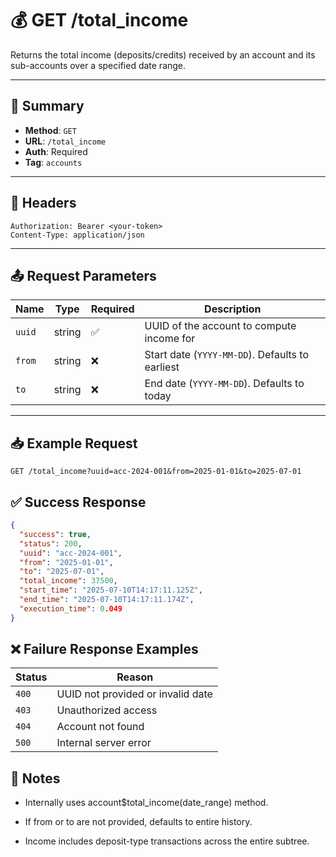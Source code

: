 # 💰 GET /total_income

Returns the total income (deposits/credits) received by an account and its sub-accounts over a specified date range.

---

## 📌 Summary

- **Method**: `GET`
- **URL**: `/total_income`
- **Auth**: Required
- **Tag**: `accounts`

---

## 🔐 Headers

```
Authorization: Bearer <your-token>
Content-Type: application/json
```

---

## 📤 Request Parameters

| Name    | Type   | Required | Description                                       |
|---------|--------|----------|---------------------------------------------------|
| `uuid`  | string | ✅       | UUID of the account to compute income for        |
| `from`  | string | ❌       | Start date (`YYYY-MM-DD`). Defaults to earliest  |
| `to`    | string | ❌       | End date (`YYYY-MM-DD`). Defaults to today       |

---

## 📥 Example Request

```
GET /total_income?uuid=acc-2024-001&from=2025-01-01&to=2025-07-01
```
## ✅ Success Response

```json
{
  "success": true,
  "status": 200,
  "uuid": "acc-2024-001",
  "from": "2025-01-01",
  "to": "2025-07-01",
  "total_income": 37500,
  "start_time": "2025-07-10T14:17:11.125Z",
  "end_time": "2025-07-10T14:17:11.174Z",
  "execution_time": 0.049
}
```

## ❌ Failure Response Examples

| Status | Reason                            |
| ------ | --------------------------------- |
| `400`  | UUID not provided or invalid date |
| `403`  | Unauthorized access               |
| `404`  | Account not found                 |
| `500`  | Internal server error             |

## 🧠 Notes
- Internally uses account$total_income(date_range) method.

- If from or to are not provided, defaults to entire history.
- Income includes deposit-type transactions across the entire subtree.